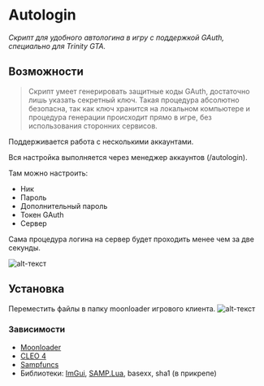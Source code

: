 # Autologin
*Скрипт для удобного автологина в игру с поддержкой GAuth, специально для Trinity GTA.*

## Возможности

> Скрипт умеет генерировать защитные коды GAuth, достаточно лишь указать секретный ключ. Такая процедура абсолютно безопасна, так как ключ хранится на локальном компьютере и процедура генерации происходит прямо в игре, без использования сторонних сервисов.

Поддерживается работа с несколькими аккаунтами.

Вся настройка выполняется через менеджер аккаунтов (/autologin).

Там можно настроить:
- Ник
- Пароль
- Дополнительный пароль
- Токен GAuth
- Сервер

Сама процедура логина на сервер будет проходить менее чем за две секунды.

![alt-текст](https://b.radikal.ru/b22/1901/fe/936b989e2cef.png "Время")

## Установка
Переместить файлы в папку moonloader игрового клиента.
![alt-текст](https://b.radikal.ru/b31/1901/6a/28500651b1db.png "Как оно должно выглядеть в папке")

### Зависимости
- [Moonloader](http://blast.hk/moonloader)
- [CLEO 4](https://cleo.li)
- [Sampfuncs](https://blast.hk/sampfuncs)
- Библиотеки: [ImGui](https://blast.hk/threads/19292/), [SAMP.Lua](https://blast.hk/threads/14624/), basexx, sha1 (в прикрепе)
